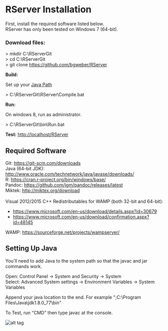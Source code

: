 # RServer Installation 

First, install the required software listed below. 
<br>RServer has only been tested on Windows 7 (64-bit).

### Download files: 

\> mkdir C:\RServerGit
<br>\> cd C:\RServerGit
<br>\> git clone https://github.com/bgweber/RServer

**Build:**

Set up your [Java Path](https://github.com/bgweber/RServer/blob/master/Setup.md#setting-up-java) 

\> C:\RServerGit\RServer\Compile.bat 

**Run:**

On windows 8, run as administrator. 

\> C:\RServerGit\bin\Run.bat 

**Test:** [http://localhost/RServer](http://localhost/RServer) 

## Required Software

Git: https://git-scm.com/downloads 
<br>Java (64-bit JDK): http://www.oracle.com/technetwork/java/javase/downloads/ 
<br>R: https://cran.r-project.org/bin/windows/base/
<br>Pandoc: https://github.com/jgm/pandoc/releases/latest  
Miktek: http://miktex.org/download      
<br>Visual 2012/2015 C++ Redistributables for WAMP (both 32-bit and 64-bit): 
- https://www.microsoft.com/en-us/download/details.aspx?id=30679 
- https://www.microsoft.com/en-us/download/confirmation.aspx?id=48145 

WAMP: https://sourceforge.net/projects/wampserver/ 


## Setting Up Java

You'll need to add Java to the system path so that the javac and jar commands work. 

Open: Control Panel -> System and Security -> System
<br>Select: Advanced System settings -> Environment Variables -> System Variables 

Append your java location to the end. For example ";C:\Program Files\Java\jdk1.8.0_77\bin"

To Test, run “CMD” then type javac at the console.

![alt tag](https://github.com/bgweber/RServer/blob/master/JavaPath.png)

